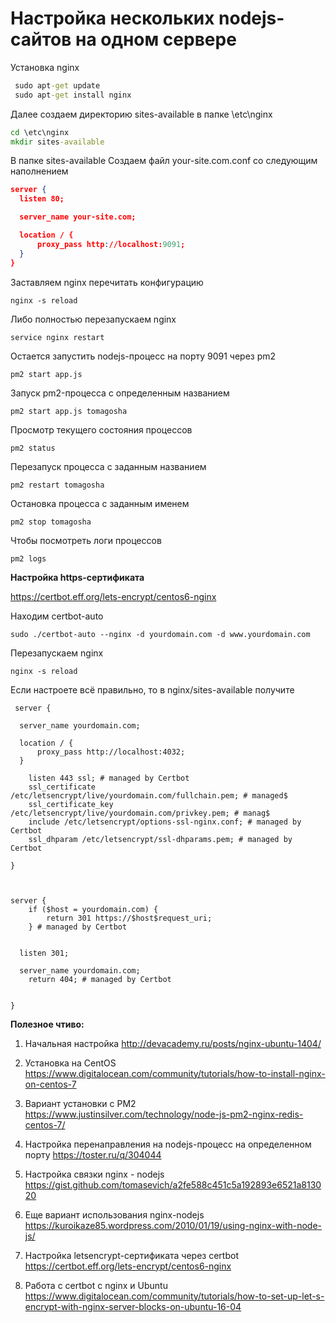 # Настройка нескольких nodejs-сайтов на одном сервере

Установка nginx

```cmd
 sudo apt-get update
 sudo apt-get install nginx
```

Далее создаем директорию sites-available в папке \etc\nginx

```cmd
cd \etc\nginx
mkdir sites-available
```

В папке sites-available Создаем файл your-site.com.conf со следующим наполнением

```json
server {
  listen 80;

  server_name your-site.com;

  location / {
      proxy_pass http://localhost:9091;
  }
}
```

Заставляем nginx перечитать конфигурацию

```
nginx -s reload
```

Либо полностью перезапускаем nginx

```
service nginx restart
```

Остается запустить nodejs-процесс на порту 9091 через pm2

```
pm2 start app.js
```

Запуск pm2-процесса с определенным названием

```
pm2 start app.js tomagosha
```

Просмотр текущего состояния процессов

```
pm2 status
```

Перезапуск процесса с заданным названием

```
pm2 restart tomagosha
```

Остановка процесса с заданным именем

```
pm2 stop tomagosha
```

Чтобы посмотреть логи процессов

```
pm2 logs
```

**Настройка https-сертификата**

https://certbot.eff.org/lets-encrypt/centos6-nginx

Находим certbot-auto

```
sudo ./certbot-auto --nginx -d yourdomain.com -d www.yourdomain.com
```
Перезапускаем nginx

```
nginx -s reload
```

Если настроете всё правильно, то в nginx/sites-available получите


```nginx
 server {

  server_name yourdomain.com;

  location / {
      proxy_pass http://localhost:4032;
  }

    listen 443 ssl; # managed by Certbot
    ssl_certificate /etc/letsencrypt/live/yourdomain.com/fullchain.pem; # managed$
    ssl_certificate_key /etc/letsencrypt/live/yourdomain.com/privkey.pem; # manag$
    include /etc/letsencrypt/options-ssl-nginx.conf; # managed by Certbot
    ssl_dhparam /etc/letsencrypt/ssl-dhparams.pem; # managed by Certbot

}



server {
    if ($host = yourdomain.com) {
        return 301 https://$host$request_uri;
    } # managed by Certbot


  listen 301;

  server_name yourdomain.com;
    return 404; # managed by Certbot


} 

```



**Полезное чтиво:**

1. Начальная настройка
http://devacademy.ru/posts/nginx-ubuntu-1404/

2. Установка на CentOS
https://www.digitalocean.com/community/tutorials/how-to-install-nginx-on-centos-7

3. Вариант установки с PM2 
https://www.justinsilver.com/technology/node-js-pm2-nginx-redis-centos-7/

4. Настройка перенаправления на nodejs-процесс на определенном порту
https://toster.ru/q/304044

5. Настройка связки nginx - nodejs
https://gist.github.com/tomasevich/a2fe588c451c5a192893e6521a813020

6. Еще вариант использования nginx-nodejs
https://kuroikaze85.wordpress.com/2010/01/19/using-nginx-with-node-js/

7. Настройка letsencrypt-сертификата через certbot
https://certbot.eff.org/lets-encrypt/centos6-nginx

8. Работа с certbot с nginx и Ubuntu
https://www.digitalocean.com/community/tutorials/how-to-set-up-let-s-encrypt-with-nginx-server-blocks-on-ubuntu-16-04